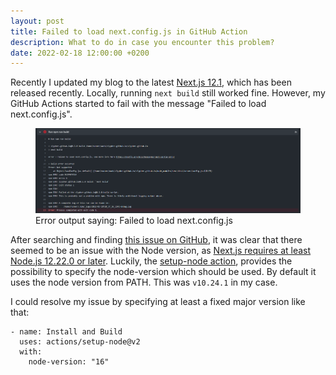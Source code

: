 ```yaml
---
layout: post
title: Failed to load next.config.js in GitHub Action
description: What to do in case you encounter this problem?
date: 2022-02-18 12:00:00 +0200
---
```


Recently I updated my blog to the latest [Next.js 12.1](https://nextjs.org/blog/next-12-1), which has been released recently. Locally, running `next build` still worked fine. However, my GitHub Actions started to fail with the message "Failed to load next.config.js".

<figure>
    <img src="/assets/images/failed-to-load-next-config-js.png" alt="Error output saying: Failed to load next.config.js">
    <figcaption class="c-caption">Error output saying: Failed to load next.config.js</figcaption>
</figure>

After searching and finding [this issue on GitHub](https://github.com/colbyfayock/next-wordpress-starter/issues/274), it was clear that there seemed to be an issue with the Node version, as [Next.js requires at least Node.js 12.22.0 or later](https://nextjs.org/docs/getting-started#system-requirements). Luckily, the [setup-node action](https://github.com/actions/setup-node), provides the possibility to specify the node-version which should be used. By default it uses the node version from PATH. This was `v10.24.1` in my case.

I could resolve my issue by specifying at least a fixed major version like that:

```
- name: Install and Build
  uses: actions/setup-node@v2
  with:
    node-version: "16"
```
